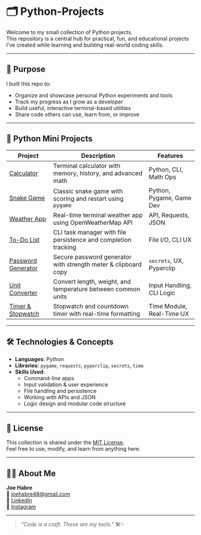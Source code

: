 # 🗂️ Python-Projects

Welcome to my small collection of Python projects.  
This repository is a central hub for practical, fun, and educational projects I've created while learning and building real-world coding skills.

---

## 🎯 Purpose

I built this repo to:
- Organize and showcase personal Python experiments and tools
- Track my progress as I grow as a developer
- Build useful, interactive terminal-based utilities
- Share code others can use, learn from, or improve

---

## 🧩 Python Mini Projects

| Project                              | Description                                                             | Features                    |
|--------------------------------------|-------------------------------------------------------------------------|-----------------------------|
| [Calculator](./calculator)           | Terminal calculator with memory, history, and advanced math             | Python, CLI, Math Ops       |
| [Snake Game](./snake-game)           | Classic snake game with scoring and restart using `pygame`             | Python, Pygame, Game Dev    |
| [Weather App](./weather-app)         | Real-time terminal weather app using OpenWeatherMap API                | API, Requests, JSON         |
| [To-Do List](./todo-list)            | CLI task manager with file persistence and completion tracking         | File I/O, CLI UX            |
| [Password Generator](./password-generator) | Secure password generator with strength meter & clipboard copy     | `secrets`, UX, Pyperclip    |
| [Unit Converter](./unit-converter)   | Convert length, weight, and temperature between common units           | Input Handling, CLI Logic   |
| [Timer & Stopwatch](./timer-stopwatch)| Stopwatch and countdown timer with real-time formatting               | Time Module, Real-Time UX   |

---

## 🛠️ Technologies & Concepts

- **Languages**: Python
- **Libraries**: `pygame`, `requests`, `pyperclip`, `secrets`, `time`
- **Skills Used**:
  - Command-line apps
  - Input validation & user experience
  - File handling and persistence
  - Working with APIs and JSON
  - Logic design and modular code structure


---

## 🪪 License

This collection is shared under the [MIT License](LICENSE).  
Feel free to use, modify, and learn from anything here.

---

## 🙋‍♂️ About Me

**Joe Habre**  
📧 [joehabre48@gmail.com](mailto:joehabre48@gmail.com)  
🔗 [LinkedIn](https://www.linkedin.com/in/joe-habre-228557330)  
📸 [Instagram](https://www.instagram.com/joeehabre)

---

> _"Code is a craft. These are my tools."_ 🛠️✨
